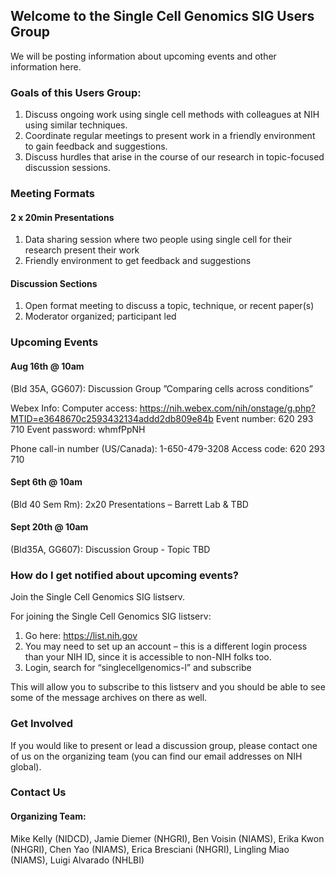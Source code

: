 ## Welcome to the Single Cell Genomics SIG Users Group

We will be posting information about upcoming events and other information here.

### Goals of this Users Group:
1. Discuss ongoing work using single cell methods with colleagues at NIH using similar techniques.
2. Coordinate regular meetings to present work in a friendly environment to gain feedback and suggestions.
3. Discuss hurdles that arise in the course of our research in topic-focused discussion sessions.

### Meeting Formats

#### 2 x 20min Presentations
1. Data sharing session where two people using single cell for their research present their work
2. Friendly environment to get feedback and suggestions

#### Discussion Sections
1. Open format meeting to discuss a topic, technique, or recent paper(s)
2. Moderator organized; participant led


### Upcoming Events

#### Aug 16th @ 10am 
(Bld 35A, GG607): Discussion Group ”Comparing cells across conditions”

Webex Info: 
Computer access: https://nih.webex.com/nih/onstage/g.php?MTID=e3648670c2593432134addd2db809e84b
Event number: 620 293 710
Event password: whmfPpNH

Phone call-in number (US/Canada): 1-650-479-3208
Access code: 620 293 710


#### Sept 6th @ 10am 
(Bld 40 Sem Rm): 2x20 Presentations – Barrett Lab & TBD

#### Sept 20th @ 10am 
(Bld35A, GG607): Discussion Group - Topic TBD



### How do I get notified about upcoming events?

Join the Single Cell Genomics SIG listserv.

For joining the Single Cell Genomics SIG listserv:
1. Go here: https://list.nih.gov
2. You may need to set up an account – this is a different login process than your NIH ID, since it is accessible to non-NIH folks too.
3. Login, search for “singlecellgenomics-l” and subscribe

This will allow you to subscribe to this listserv and you should be able to see some of the message archives on there as well.



### Get Involved

If you would like to present or lead a discussion group, please contact one of us on the organizing team (you can find our email addresses on NIH global).





### Contact Us 

#### Organizing Team:

Mike Kelly (NIDCD),
Jamie Diemer (NHGRI),
Ben Voisin (NIAMS),
Erika Kwon (NHGRI),
Chen Yao (NIAMS),
Erica Bresciani (NHGRI),
Lingling Miao (NIAMS),
Luigi Alvarado (NHLBI)



